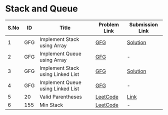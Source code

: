 # Stack and Queue

| S.No | ID   | Title                                   | Problem Link | Submission Link |
|------|------|-----------------------------------------|--------------|----------------|
| 1    | GFG | Implement Stack using Array            | [GFG](https://www.geeksforgeeks.org/problems/implement-stack-using-array/1) | [Solution](/Stack%20and%20Queue/implement-stack-using-array.java) |
| 2    | GFG | Implement Queue using Array           | [GFG](https://www.geeksforgeeks.org/problems/implement-queue-using-array/1) | - |
| 3    | GFG | Implement Stack using Linked List      | [GFG](https://www.geeksforgeeks.org/problems/implement-stack-using-linked-list/1) | [Solution](/Stack%20and%20Queue/implement-stack-using-linked-list.java) |
| 4    | GFG | Implement Queue using Linked List      | [GFG](https://www.geeksforgeeks.org/problems/implement-queue-using-linked-list/1) | - |
| 5    | 20 | Valid Parentheses                       | [LeetCode](https://leetcode.com/problems/valid-parentheses/) | [Link](https://leetcode.com/submissions/detail/1791776303/) |
| 6    | 155 | Min Stack                              | [LeetCode](https://leetcode.com/problems/min-stack/) | - |